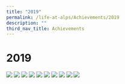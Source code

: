 ```yaml
---
title: "2019"
permalink: /life-at-alps/Achievements/2019
description: ""
third_nav_title: Achievements
---
```

# **2019**

![](/images/Slide1%20(5).jpg)
![](/images/Slide2%20(1).jpg)
![](/images/Slide1%20(6).jpg)
![](/images/Slide1%20(4).jpg)
![](/images/Slide2%20(3).jpg)
![](/images/Slide3%20(2).jpg)
![](/images/Slide1%20(2).jpg)
![](/images/Slide1%20(3).jpg)
![](/images/Slide2%20(2).jpg)
![](/images/Slide3%20(1).jpg)